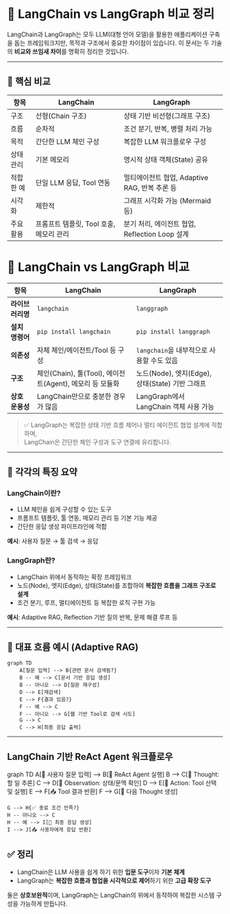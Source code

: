 # 🔗 LangChain vs LangGraph 비교 정리

LangChain과 LangGraph는 모두 LLM(대형 언어 모델)을 활용한 애플리케이션 구축을 돕는 프레임워크지만, 목적과 구조에서 중요한 차이점이 있습니다. 이 문서는 두 기술의 **비교와 쓰임새 차이**를 명확히 정리한 것입니다.

---

## 🧩 핵심 비교

| 항목 | LangChain | LangGraph |
|------|-----------|-----------|
| 구조 | 선형(Chain 구조) | 상태 기반 비선형(그래프 구조) |
| 흐름 | 순차적 | 조건 분기, 반복, 병렬 처리 가능 |
| 목적 | 간단한 LLM 체인 구성 | 복잡한 LLM 워크플로우 구성 |
| 상태 관리 | 기본 메모리 | 명시적 상태 객체(State) 공유 |
| 적합한 예 | 단일 LLM 응답, Tool 연동 | 멀티에이전트 협업, Adaptive RAG, 반복 추론 등 |
| 시각화 | 제한적 | 그래프 시각화 가능 (Mermaid 등) |
| 주요 활용 | 프롬프트 템플릿, Tool 호출, 메모리 관리 | 분기 처리, 에이전트 협업, Reflection Loop 설계 |

# 🧩 LangChain vs LangGraph 비교

| 항목           | LangChain                                   | LangGraph                                        |
|----------------|---------------------------------------------|--------------------------------------------------|
| **라이브러리명** | `langchain`                                | `langgraph`                                       |
| **설치 명령어**  | `pip install langchain`                   | `pip install langgraph`                          |
| **의존성**       | 자체 체인/에이전트/Tool 등 구성             | `langchain`을 내부적으로 사용할 수도 있음        |
| **구조**        | 체인(Chain), 툴(Tool), 에이전트(Agent), 메모리 등 모듈화 | 노드(Node), 엣지(Edge), 상태(State) 기반 그래프 |
| **상호 운용성**  | LangChain만으로 충분한 경우가 많음          | LangGraph에서 LangChain 객체 사용 가능           |

> ✅ LangGraph는 복잡한 상태 기반 흐름 제어나 멀티 에이전트 협업 설계에 적합하며,  
> LangChain은 간단한 체인 구성과 도구 연결에 유리합니다.


---

## 🧠 각각의 특징 요약

### LangChain이란?
- LLM 체인을 쉽게 구성할 수 있는 도구
- 프롬프트 템플릿, 툴 연동, 메모리 관리 등 기본 기능 제공
- 간단한 응답 생성 파이프라인에 적합

**예시**: 사용자 질문 → 툴 검색 → 응답

### LangGraph란?
- LangChain 위에서 동작하는 확장 프레임워크
- 노드(Node), 엣지(Edge), 상태(State)를 조합하여 **복잡한 흐름을 그래프 구조로 설계**
- 조건 분기, 루프, 멀티에이전트 등 복잡한 로직 구현 가능

**예시**: Adaptive RAG, Reflection 기반 질의 반복, 문제 해결 루프 등

---

## 🧪 대표 흐름 예시 (Adaptive RAG)

```mermaid
graph TD
    A[질문 입력] --> B{관련 문서 검색됨?}
    B -- 예 --> C[문서 기반 응답 생성]
    B -- 아니오 --> D[질문 재구성]
    D --> E[재검색]
    E --> F{결과 있음?}
    F -- 예 --> C
    F -- 아니오 --> G[웹 기반 Tool로 검색 시도]
    G --> C
    C --> H[최종 응답 출력]
```

---

## LangChain 기반 ReAct Agent 워크플로우

graph TD
    A[🧑 사용자 질문 입력] --> B[🧠 ReAct Agent 실행]
    B --> C[💭 Thought: 할 일 추론]
    C --> D[👀 Observation: 상태/문맥 확인]
    D --> E[🔧 Action: Tool 선택 및 실행]
    E --> F[📥 Tool 결과 반환]
    F --> G[🧠 다음 Thought 생성]

    G --> H{✅ 종료 조건 만족?}
    H -- 아니오 --> C
    H -- 예 --> I[📝 최종 응답 생성]
    I --> J[📤 사용자에게 응답 반환]


## ✅ 정리

- LangChain은 LLM 사용을 쉽게 하기 위한 **입문 도구**이자 **기본 체계**
- LangGraph는 **복잡한 흐름과 협업을 시각적으로 제어**하기 위한 **고급 확장 도구**

둘은 **상호보완적**이며, LangGraph는 LangChain의 위에서 동작하여 복잡한 시스템 구성을 가능하게 만듭니다.


